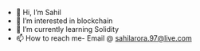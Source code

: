- 👋 Hi, I’m Sahil
- 👀 I’m interested in blockchain
- 🌱 I’m currently learning Solidity
- 📫 How to reach me- Email @ sahilarora.97@live.com

<!---
sahilgaba97/sahilgaba97 is a ✨ special ✨ repository because its `README.md` (this file) appears on your GitHub profile.
You can click the Preview link to take a look at your changes.
--->
